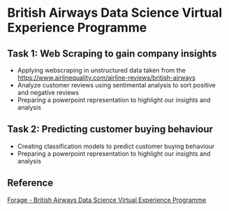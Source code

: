 # British Airways Data Science Virtual Experience Programme

## Task 1: Web Scraping to gain company insights
- Applying webscraping in unstructured data taken from the https://www.airlinequality.com/airline-reviews/british-airways
- Analyze customer reviews using sentimental analysis to sort positive and negative reviews
- Preparing a powerpoint representation to highlight our insights and analysis

## Task 2: Predicting customer buying behaviour
- Creating classification models to predict customer buying behaviour
- Preparing a powerpoint representation to highlight our insights and analysis

## Reference
[Forage - British Airways Data Science Virtual Experience Programme](https://www.theforage.com/virtual-internships/prototype/NjynCWzGSaWXQCxSX/Data-Science?ref=f6bHZho6pLwomNTzy)
